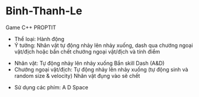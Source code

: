 # Binh-Thanh-Le
Game C++ PROPTIT
- Thể loại: Hành động
- Ý tưởng: Nhân vật tự động nhảy lên nhảy xuống, dash qua chướng ngoại vật/địch hoặc bắn chết chướng ngoại vật/địch và tính điểm
+ Nhân vật: Tự động nhảy lên nhảy xuống 
            Bắn skill
            Dash (A&D)
+ Chướng ngoại vật/địch: Tự động nhảy lên nhảy xuống (tự động sinh và random size & velocity)
                         Nhân vật đụng vào sẽ chết
- Sử dụng các phím: A D Space
